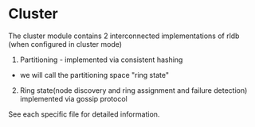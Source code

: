 # Cluster

The cluster module contains 2 interconnected implementations of rldb (when configured in cluster mode)

1. Partitioning - implemented via consistent hashing
  - we will call the partitioning space "ring state"
2. Ring state(node discovery and ring assignment and failure detection) implemented via gossip protocol

See each specific file for detailed information.